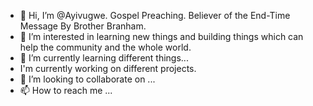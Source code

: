 - 👋 Hi, I’m @Ayivugwe. Gospel Preaching. Believer of the End-Time Message By Brother Branham.
- 👀 I’m interested in learning new things and building things which can help the community and the whole world.
- 🌱 I’m currently learning different things...
-  I'm currently working on different projects.
- 💞️ I’m looking to collaborate on ...
- 📫 How to reach me ...

<!---
Ayivugwe/Ayivugwe is a ✨ special ✨ repository because its `README.md` (this file) appears on your GitHub profile.
You can click the Preview link to take a look at your changes.
--->
